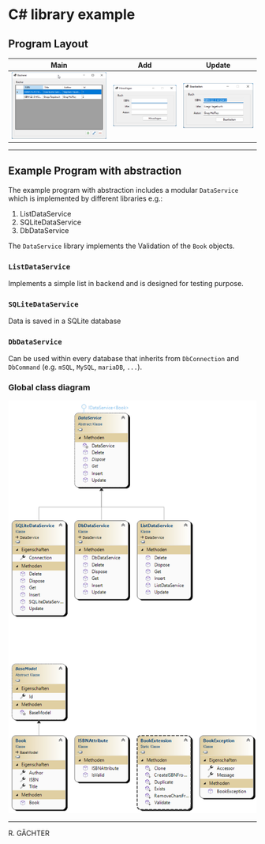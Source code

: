 # C# library example

## Program Layout

| Main | Add | Update |
|------|-----|--------|
| ![FormMain](./FormMain.png) | ![FormData](./FormData_Create.png) | ![FormData](./FormData_Update.png) |

---

## Example Program with abstraction

The example program with abstraction includes a modular `DataService` which is implemented by different libraries e.g.:

1. ListDataService
1. SQLiteDataService
1. DbDataService

The `DataService` library implements the Validation of the `Book` objects.

### `ListDataService`

Implements a simple list in backend and is designed for testing purpose.

### `SQLiteDataService`

Data is saved in a SQLite database

### `DbDataService`

Can be used within every database that inherits from `DbConnection` and `DbCommand` (e.g. `mSQL`, `MySQL`, `mariaDB`, `...`).

### Global class diagram

![Diagram](./GlobalClassDiagram.png)

---

R. GÄCHTER